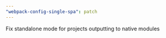 ```yaml
---
"webpack-config-single-spa": patch
---
```


Fix standalone mode for projects outputting to native modules
